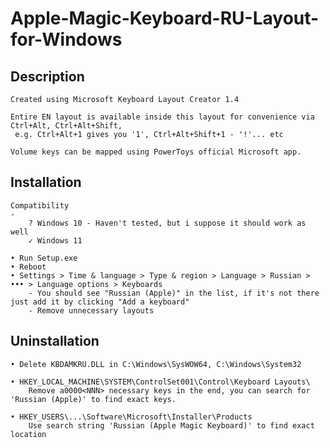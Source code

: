 # Apple-Magic-Keyboard-RU-Layout-for-Windows

Description
-
	Created using Microsoft Keyboard Layout Creator 1.4
	
	Entire EN layout is available inside this layout for convenience via Ctrl+Alt, Ctrl+Alt+Shift,
	 e.g. Ctrl+Alt+1 gives you '1', Ctrl+Alt+Shift+1 - '!'... etc

	Volume keys can be mapped using PowerToys official Microsoft app.


Installation
-
	Compatibility
	-
		? Windows 10 - Haven't tested, but i suppose it should work as well
		✓ Windows 11

	• Run Setup.exe
	• Reboot
	• Settings > Time & language > Type & region > Language > Russian > ••• > Language options > Keyboards
		- You should see "Russian (Apple)" in the list, if it's not there just add it by clicking "Add a keyboard"
		- Remove unnecessary layouts


Uninstallation
-
	• Delete KBDAMKRU.DLL in C:\Windows\SysWOW64, C:\Windows\System32

	• HKEY_LOCAL_MACHINE\SYSTEM\ControlSet001\Control\Keyboard Layouts\
		Remove a0000<NNN> necessary keys in the end, you can search for 'Russian (Apple)' to find exact keys.

	• HKEY_USERS\...\Software\Microsoft\Installer\Products
		Use search string 'Russian (Apple Magic Keyboard)' to find exact location
